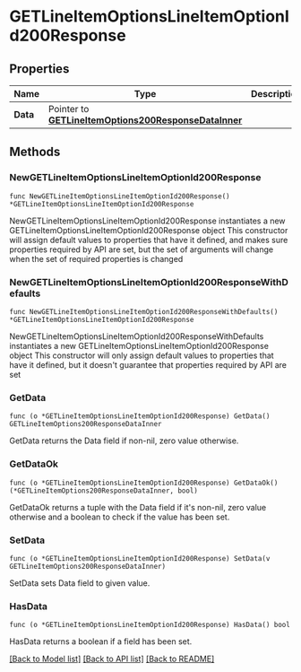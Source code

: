 # GETLineItemOptionsLineItemOptionId200Response

## Properties

Name | Type | Description | Notes
------------ | ------------- | ------------- | -------------
**Data** | Pointer to [**GETLineItemOptions200ResponseDataInner**](GETLineItemOptions200ResponseDataInner.md) |  | [optional] 

## Methods

### NewGETLineItemOptionsLineItemOptionId200Response

`func NewGETLineItemOptionsLineItemOptionId200Response() *GETLineItemOptionsLineItemOptionId200Response`

NewGETLineItemOptionsLineItemOptionId200Response instantiates a new GETLineItemOptionsLineItemOptionId200Response object
This constructor will assign default values to properties that have it defined,
and makes sure properties required by API are set, but the set of arguments
will change when the set of required properties is changed

### NewGETLineItemOptionsLineItemOptionId200ResponseWithDefaults

`func NewGETLineItemOptionsLineItemOptionId200ResponseWithDefaults() *GETLineItemOptionsLineItemOptionId200Response`

NewGETLineItemOptionsLineItemOptionId200ResponseWithDefaults instantiates a new GETLineItemOptionsLineItemOptionId200Response object
This constructor will only assign default values to properties that have it defined,
but it doesn't guarantee that properties required by API are set

### GetData

`func (o *GETLineItemOptionsLineItemOptionId200Response) GetData() GETLineItemOptions200ResponseDataInner`

GetData returns the Data field if non-nil, zero value otherwise.

### GetDataOk

`func (o *GETLineItemOptionsLineItemOptionId200Response) GetDataOk() (*GETLineItemOptions200ResponseDataInner, bool)`

GetDataOk returns a tuple with the Data field if it's non-nil, zero value otherwise
and a boolean to check if the value has been set.

### SetData

`func (o *GETLineItemOptionsLineItemOptionId200Response) SetData(v GETLineItemOptions200ResponseDataInner)`

SetData sets Data field to given value.

### HasData

`func (o *GETLineItemOptionsLineItemOptionId200Response) HasData() bool`

HasData returns a boolean if a field has been set.


[[Back to Model list]](../README.md#documentation-for-models) [[Back to API list]](../README.md#documentation-for-api-endpoints) [[Back to README]](../README.md)


